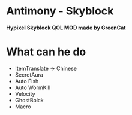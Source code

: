 # Antimony - Skyblock 
 **Hypixel Skyblock QOL MOD made by GreenCat**
# What can he do
- ItemTranslate -> Chinese
- SecretAura
- Auto Fish
- Auto WormKill
- Velocity
- GhostBolck
- Macro
